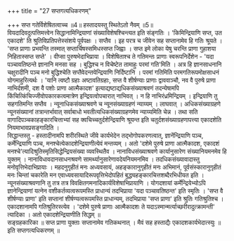 +++
title = "27 सप्तगत्यधिकरणम्"

+++
सप्त गतेर्विशेषितत्वाच्च ॥4॥ हस्तादयस्तु स्थितेऽतो नैवम् ॥5॥   
वियदादिवदुत्पत्तिमत्त्वेन सिद्धानामिन्द्रियाणां संख्याविशेषश्चिन्त्यत इति संङ्गतिः । 'किमिन्द्रियाणि सप्त, उत एकादशे' ति श्रुतिविप्रतिपत्तेस्संशये पूर्वपक्षः । सप्तैव । इह परत्र च जीवेन सह सप्तानामेव हि गतिः श्रूयते । 'सप्त प्राणाः प्रभवन्ति तस्मात् सप्तार्चिषस्समिधस्सप्त जिह्वाः । सप्त इमे लोका येषु चरन्ति प्राणा गुहाशया निहितास्सप्त सप्ते' । वीप्सा पुरुषभेदाभिप्राया । विशेषिताश्च ते गतिमन्तः प्राणाः स्वरूपनिर्देशेन - 'यदा पञ्चावतिष्ठन्ते ज्ञानानि मनसा सह । बुद्धिश्च न विचेष्टेत तामाहुः परमां गति'मिति । अत्र हि ज्ञानसाधनानि चक्षुरादीनि पञ्च मनो बुद्धिश्चेति सप्तैवेदन्तयेन्द्रियाणि निर्दिष्टानि । परमां गतिमिति परमगतिरूपमोक्षसाधनं योगमाहुरित्यर्थः । 'यानि त्वष्टौ ग्रहाः अष्टावतिग्रहाः, सप्त वै शीर्षण्याः प्राणाः द्वाववाञ्चौ, नव वै पुरुषे प्राणा नाभिर्दशमी, दश वै पशोः प्राणा आत्मैकादश' इत्याद्यष्टाद्यधिकसंख्याश्रवणं तदन्येषामपि किंचित्किंचिज्जीवोपकारकत्वमात्रेण इन्द्रियत्वोपचारात् नाभिवत् । न हि नाभिरंध्रमिन्द्रियम् । इन्द्रियाणि तु सहगतिमन्ति सप्तैव । न्यूनाधिकसंख्याश्रवणे च न्यूनसंख्याग्रहणं न्याय्यम् । लाघवात् । अधिकसंख्याग्रहणे न्यूनसंख्यानां तत्रान्तर्भावात् सर्वाबाधो भवतीत्यधिकसंख्याग्रहणमेव न्याय्यमिति चेन्न । तथा सति वागादिपञ्चकाहङ्कारचित्ताभ्यां सह क्वचिच्चतुर्दशेन्द्रियाणि श्रूयन्त इति चतुर्दशसंख्याग्रहणापत्त्या एकादशेति नियमाभावप्रसङ्गादिति ।   
सिद्धान्तस्तु - हस्तादीनामपि शरीरस्थिते जीवे कार्यभेदेन तद्भोगोपकरणत्वात्, ज्ञानेंन्द्रियाणि पञ्च, कर्मेन्द्रियाणि पञ्च, मनश्चेत्येकादशेन्द्रियाणीत्येवं मन्तव्यम् । अतो 'दशेमे पुरुषे प्राणा आत्मैकादश, एकादशं मनश्चे'त्यादिश्रुतिस्मृतिसिद्धेन्द्रियसंख्या व्यवस्थितैव । नानाविधसंख्याश्रवणे कार्यानुसारेण संख्यानियमनमेव हि युक्तम् । नानाविधावदानसाधनश्रवणे सामर्थ्यानुसारेणावदेयनियमनमिव । तदधिकसंख्यावादास्तु मनोवृत्तिभेदाभिप्रायाः । महदनुगृहीतं मनः अध्यवसायं, अहङ्कारानुगृहीतं मनः अभिमानं, पूर्वसंस्कारानुगृहीतं मनः चिन्तां चकारेति मन एवाध्यवसायादिरूपवृत्तिभेदोपहितं बुद्ध्यहङ्कारचित्तशब्दैरभिधीयत इति । न्यूनसंख्याश्रवणानि तु तत्र तत्र विवक्षितगमनादिकार्यविशेषाभिप्रायाणि । योगदशायां कर्मेन्द्रियेभ्योऽपि ज्ञानेन्द्रियाणां यत्नेन वशीकर्तव्यत्वरूपमस्ति प्राधान्यं तदभिप्राया 'यदा पञ्चावतिष्ठन्त' इति स्मृतिः । 'सप्त वै शीर्षण्याः प्राणा' इति सप्तानां शीर्षण्यत्वरूपमस्ति प्राधान्यम्, तदभिप्राया 'सप्त प्राणा' इति श्रुतिः गतिश्रुतिश्च । एकादशानामपि गतिश्रुतिरस्त्येव । 'दशेमे पुरुषे प्राणाः आत्मैकादशः ते यदाऽस्मान्मर्त्याच्छरीरादुत्क्रामन्ती' त्यादिका । अतो एकादशेन्द्रियाणीति सिद्धम् ॥   
सङ्ग्रहकारिका ॥ सप्त प्राणा युक्ताः सप्तानामेव गतिकथनात् । मैवं सह हस्ताद्यैः एकादशकार्यभेदात्स्युः ॥   
इति सप्तगत्यधिकरणम् ॥
